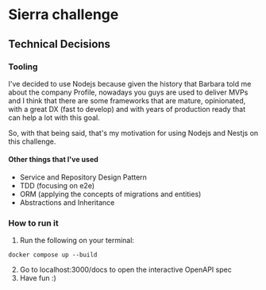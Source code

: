 # Sierra challenge

## Technical Decisions

### Tooling

I've decided to use Nodejs because given the history that
Barbara told me about the company Profile, nowadays you guys are
used to deliver MVPs and I think that there are some frameworks that are
mature, opinionated, with a great DX (fast to develop) and with years of
production ready that can help a lot with this goal.

So, with that being said, that's my motivation for using Nodejs and Nestjs on this challenge.

#### Other things that I've used

- Service and Repository Design Pattern
- TDD (focusing on e2e)
- ORM (applying the concepts of migrations and entities)
- Abstractions and Inheritance

### How to run it

1. Run the following on your terminal:

```shell
docker compose up --build
```

2. Go to localhost:3000/docs to open the interactive OpenAPI spec
3. Have fun :)
